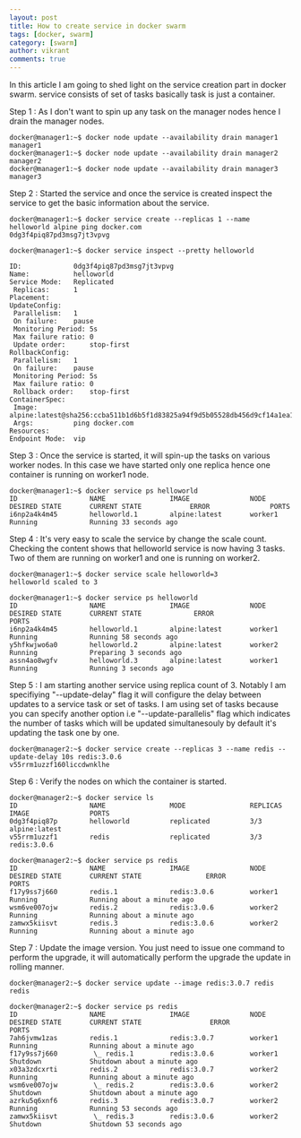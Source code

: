 ```yaml
---
layout: post
title: How to create service in docker swarm
tags: [docker, swarm]
category: [swarm]
author: vikrant
comments: true
---	
```


In this article I am going to shed light on the service creation part in docker swarm. service consists of set of tasks basically task is just a container. 

Step 1 : As I don't want to spin up any task on the manager nodes hence I drain the manager nodes. 

~~~
docker@manager1:~$ docker node update --availability drain manager1
manager1
docker@manager1:~$ docker node update --availability drain manager2
manager2
docker@manager1:~$ docker node update --availability drain manager3
manager3
~~~

Step 2 : Started the service and once the service is created inspect the service to get the basic information about the service. 

~~~
docker@manager1:~$ docker service create --replicas 1 --name helloworld alpine ping docker.com
0dg3f4piq87pd3msg7jt3vpvg

docker@manager1:~$ docker service inspect --pretty helloworld

ID:             0dg3f4piq87pd3msg7jt3vpvg
Name:           helloworld
Service Mode:   Replicated
 Replicas:      1
Placement:
UpdateConfig:
 Parallelism:   1
 On failure:    pause
 Monitoring Period: 5s
 Max failure ratio: 0
 Update order:      stop-first
RollbackConfig:
 Parallelism:   1
 On failure:    pause
 Monitoring Period: 5s
 Max failure ratio: 0
 Rollback order:    stop-first
ContainerSpec:
 Image:         alpine:latest@sha256:ccba511b1d6b5f1d83825a94f9d5b05528db456d9cf14a1ea1db892c939cda64
 Args:          ping docker.com
Resources:
Endpoint Mode:  vip
~~~

Step 3 : Once the service is started, it will spin-up the tasks on various worker nodes. In this case we have started only one replica hence one container is running on worker1 node.

~~~
docker@manager1:~$ docker service ps helloworld
ID                  NAME                IMAGE               NODE                DESIRED STATE       CURRENT STATE            ERROR               PORTS
i6np2a4k4m45        helloworld.1        alpine:latest       worker1             Running             Running 33 seconds ago    
~~~

Step 4 : It's very easy to scale the service by change the scale count. Checking the content shows that helloworld service is now having 3 tasks. Two of them are running on worker1 and one is running on worker2. 

~~~
docker@manager1:~$ docker service scale helloworld=3
helloworld scaled to 3

docker@manager1:~$ docker service ps helloworld
ID                  NAME                IMAGE               NODE                DESIRED STATE       CURRENT STATE             ERROR               PORTS
i6np2a4k4m45        helloworld.1        alpine:latest       worker1             Running             Running 58 seconds ago    
y5hfkwjwo6a0        helloworld.2        alpine:latest       worker2             Running             Preparing 3 seconds ago   
assn4ao8wgfv        helloworld.3        alpine:latest       worker1             Running             Running 3 seconds ago     
~~~

Step 5 : I am starting another service using replica count of 3. Notably I am specifiying "--update-delay" flag it will configure the delay between updates to a service task or set of tasks. I am using set of tasks because you can specify another option i.e "--update-parallelis" flag which indicates the number of tasks which will be updated simultanesouly by default it's updating the task one by one. 

~~~
docker@manager2:~$ docker service create --replicas 3 --name redis --update-delay 10s redis:3.0.6
v55rrm1uzzf160liccdwnklhe
~~~

Step 6 : Verify the nodes on which the container is started. 

~~~
docker@manager2:~$ docker service ls
ID                  NAME                MODE                REPLICAS            IMAGE               PORTS
0dg3f4piq87p        helloworld          replicated          3/3                 alpine:latest
v55rrm1uzzf1        redis               replicated          3/3                 redis:3.0.6

docker@manager2:~$ docker service ps redis
ID                  NAME                IMAGE               NODE                DESIRED STATE       CURRENT STATE                ERROR               PORTS
f17y9ss7j660        redis.1             redis:3.0.6         worker1             Running             Running about a minute ago
wsm6ve007ojw        redis.2             redis:3.0.6         worker2             Running             Running about a minute ago
zamwx5kiisvt        redis.3             redis:3.0.6         worker2             Running             Running about a minute ago
~~~

Step 7 : Update the image version. You just need to issue one command to perform the upgrade, it will automatically perform the upgrade the update in rolling manner. 

~~~
docker@manager2:~$ docker service update --image redis:3.0.7 redis
redis

docker@manager2:~$ docker service ps redis
ID                  NAME                IMAGE               NODE                DESIRED STATE       CURRENT STATE                 ERROR               PORTS
7ah6jvmw1zas        redis.1             redis:3.0.7         worker1             Running             Running about a minute ago
f17y9ss7j660         \_ redis.1         redis:3.0.6         worker1             Shutdown            Shutdown about a minute ago
x03a3zdcxrti        redis.2             redis:3.0.7         worker2             Running             Running about a minute ago
wsm6ve007ojw         \_ redis.2         redis:3.0.6         worker2             Shutdown            Shutdown about a minute ago
azrku5q6xnf6        redis.3             redis:3.0.7         worker2             Running             Running 53 seconds ago
zamwx5kiisvt         \_ redis.3         redis:3.0.6         worker2             Shutdown            Shutdown 53 seconds ago
~~~